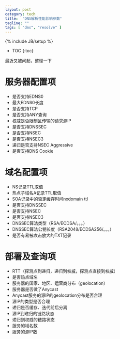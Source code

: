 ```yaml
---
layout: post
category: tech
title:  "DNS解析性能影响参数"
tagline: ""
tags: [ "dns", "resolve" ] 
---
```

{% include JB/setup %}

* TOC
{:toc}

最近又被问起，整理一下

# 服务器配置项

 -  是否支持EDNS0
 -  最大EDNS0长度
 -  是否支持TCP
 -  是否支持ANY查询
 -  权威是否限制区传输的请求源IP
 -  是否支持DNSSEC
 -  是否支持NSEC
 -  是否支持NSEC3
 -  递归是否支持NSEC Aggressive
 -  是否支持DNS Cookie

# 域名配置项

 -  NS记录TTL取值
 -  热点子域名A记录TTL取值
 -  SOA记录中的否定缓存时间nxdomain ttl
 -  是否支持DNSSEC
 -  是否支持NSEC
 -  是否支持NSEC3
 -  DNSSEC算法类型（RSA/ECDSA/。。。）
 -  DNSSEC算法公钥长度（RSA2048/ECDSA256/。。。）
 -  是否有易被攻击放大的TXT记录

# 部署及查询项

 -  RTT（探测点到递归，递归到权威，探测点直接到权威）
 -  是否热点域名
 -  服务器的国家、地区、运营商分布（geolocation）
 -  服务器是否做了Anycast
 -  Anycast服务的源IP的geolocation分布是否合理
 -  源IP的类型是否合理
 -  递归是否缓存、迭代前后分离
 -  源IP到递归的链路状态
 -  递归到权威的链路状态
 -  服务的域名数
 -  服务的源IP数
